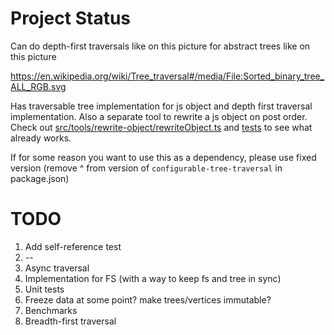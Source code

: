 # Project Status

Can do depth-first traversals like on this picture for abstract trees like on this picture

https://en.wikipedia.org/wiki/Tree_traversal#/media/File:Sorted_binary_tree_ALL_RGB.svg

Has traversable tree implementation for js object and depth first traversal implementation.
Also a separate tool to rewrite a js object on post order.
Check out [src/tools/rewrite-object/rewriteObject.ts](src/tools/rewrite-object/rewriteObject.ts) and [tests](tests) to
see what already works.

If for some reason you want to use this as a dependency, please use fixed version (remove ^ from version
of `configurable-tree-traversal` in package.json)

# TODO

1. Add self-reference test
2. --
3. Async traversal
4. Implementation for FS (with a way to keep fs and tree in sync)
5. Unit tests
6. Freeze data at some point? make trees/vertices immutable?
7. Benchmarks
8. Breadth-first traversal
